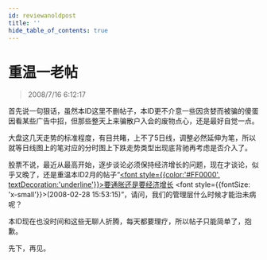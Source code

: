 ```yaml
---
id: reviewanoldpost 
title: ''
hide_table_of_contents: true
---
```


# 重温一老帖

> 2008/7/16 6:12:17

<div style={{color: '#FF0000', fontWeight: 'bold', fontSize: '18px'}}>

首先说一句狠话，虽然本ID这里不删帖子，本ID更不介意一些因贪婪而被骗的傻蛋因看某些广告中招，但那些整天上来骗散户入会的废物点心，还是最好自觉一点。

 

大盘这几天走势的标准程度，有目共睹，上不了5日线，调整必然延伸为笔，所以就等日线图上的笔对应的分时图上下跌走势类型出现底背驰再考虑是否介入了。

 

股票不说，最近从最高开始，逐步谈论必须保持经济增长的问题，现在才谈论，似乎又晚了，还是重温本ID2月的帖子“[<font style={{color:'#FF0000', textDecoration:'underline'}}>要通胀还是要经济增长</font>](./inflationoreconomicgrowth.md) <font style={{fontSize: 'x-small'}}>(2008-02-28 15:53:15)”，</font>请问，我们的管理层什么时候才能治未病呢？

 

本ID现在也没时间和这些无聊人折腾，每天都要理疗，所以帖子只能简单了，抱歉。

 

先下，再见。

</div>